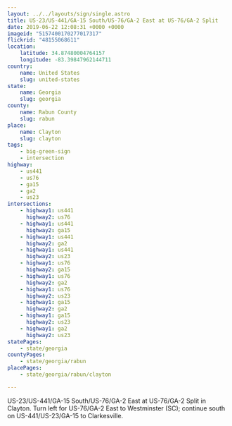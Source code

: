```yaml
---
layout: ../../layouts/sign/single.astro
title: US-23/US-441/GA-15 South/US-76/GA-2 East at US-76/GA-2 Split
date: 2019-06-22 12:08:31 +0000 +0000
imageid: "5157400170277017317"
flickrid: "48155068611"
location:
    latitude: 34.87480004764157
    longitude: -83.39847962144711
country:
    name: United States
    slug: united-states
state:
    name: Georgia
    slug: georgia
county:
    name: Rabun County
    slug: rabun
place:
    name: Clayton
    slug: clayton
tags:
    - big-green-sign
    - intersection
highway:
    - us441
    - us76
    - ga15
    - ga2
    - us23
intersections:
    - highway1: us441
      highway2: us76
    - highway1: us441
      highway2: ga15
    - highway1: us441
      highway2: ga2
    - highway1: us441
      highway2: us23
    - highway1: us76
      highway2: ga15
    - highway1: us76
      highway2: ga2
    - highway1: us76
      highway2: us23
    - highway1: ga15
      highway2: ga2
    - highway1: ga15
      highway2: us23
    - highway1: ga2
      highway2: us23
statePages:
    - state/georgia
countyPages:
    - state/georgia/rabun
placePages:
    - state/georgia/rabun/clayton

---
```

US-23/US-441/GA-15 South/US-76/GA-2 East at US-76/GA-2 Split in Clayton.  Turn left for US-76/GA-2 East to Westminster (SC); continue south on US-441/US-23/GA-15 to Clarkesville.